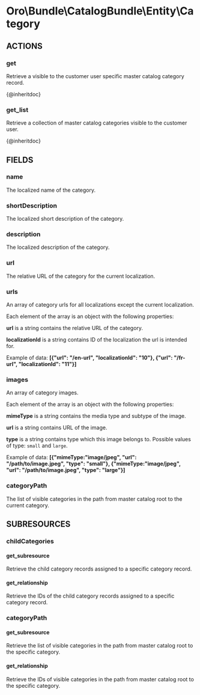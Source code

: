 # Oro\Bundle\CatalogBundle\Entity\Category

## ACTIONS

### get

Retrieve a visible to the customer user specific master catalog category record.

{@inheritdoc}

### get_list

Retrieve a collection of master catalog categories visible to the customer user.

{@inheritdoc}

## FIELDS

### name

The localized name of the category.

### shortDescription

The localized short description of the category.

### description

The localized description of the category.

### url

The relative URL of the category for the current localization.

### urls

An array of category urls for all localizations except the current localization.

Each element of the array is an object with the following properties:

**url** is a string contains the relative URL of the category.

**localizationId** is a string contains ID of the localization the url is intended for.

Example of data: **\[{"url": "/en-url", "localizationId": "10"}, {"url": "/fr-url", "localizationId": "11"}\]**

### images

An array of category images.

Each element of the array is an object with the following properties:

**mimeType** is a string contains the media type and subtype of the image.

**url** is a string contains URL of the image.

**type** is a string contains type which this image belongs to. Possible values of type: `small` and `large`.

Example of data: **\[{"mimeType:"image/jpeg", "url": "/path/to/image.jpeg", "type": "small"}, {"mimeType:"image/jpeg", "url": "/path/to/image.jpeg", "type": "large"}\]**

### categoryPath

The list of visible categories in the path from master catalog root to the current category.

## SUBRESOURCES

### childCategories

#### get_subresource

Retrieve the child category records assigned to a specific category record.

#### get_relationship

Retrieve the IDs of the child category records assigned to a specific category record.

### categoryPath

#### get_subresource

Retrieve the list of visible categories in the path from master catalog root to the specific category.

#### get_relationship

Retrieve the IDs of visible categories in the path from master catalog root to the specific category.
